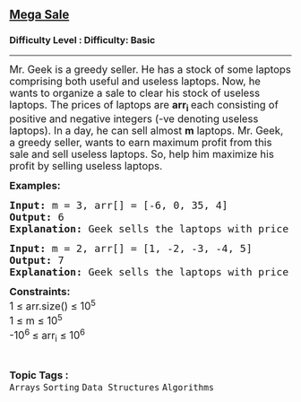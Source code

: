 <h2><a href="https://www.geeksforgeeks.org/problems/mega-sale1431/1?page=1&category=Arrays&difficulty=Basic&status=unsolved&sortBy=difficulty">Mega Sale</a></h2><h3>Difficulty Level : Difficulty: Basic</h3><hr><div class="problems_problem_content__Xm_eO"><p><span style="font-size: 18px;">Mr. Geek is a greedy seller. He has a stock of some laptops comprising both useful and useless laptops. Now, he wants to organize a sale to clear his stock of useless laptops. The prices of laptops are <strong>arr</strong><sub><strong>i</strong> </sub>each consisting of positive and negative integers (-ve denoting useless laptops). In a day, he can sell almost <strong>m</strong> laptops. Mr. Geek, a greedy seller, wants to earn maximum profit from this sale and sell useless laptops. So, help him maximize his profit by selling useless laptops.</span></p>
<p><span style="font-size: 18px;"><strong>Examples:</strong></span></p>
<pre><span style="font-size: 18px;"><strong><span style="font-size: 18px;">Input:</span> </strong></span><span style="font-size: 18px;">m = 3</span><span style="font-size: 18px;">, </span><span style="font-size: 18px;"><span style="font-size: 18px;">arr[] = [-6, 0, 35, 4]
</span><strong><span style="font-size: 18px;">Output:</span> </strong></span><span style="font-size: 18px;"><span style="font-size: 18px;">6
</span><strong><span style="font-size: 18px;">Explanation:</span> </strong></span><span style="font-size: 18px;">Geek sells the laptops with price -6 and earns Rs. 6 as profit.</span></pre>
<pre><span style="font-size: 18px;"><strong>Input: </strong>m = 2, arr[] = [1, -2, -3, -4, 5]
<strong>Output: </strong></span><span style="font-size: 18px;">7
<strong>Explanation: </strong></span><span style="font-size: 18px;">Geek sells the laptops with price -3 and -4 and earns Rs. 7 as profit as he can sell max 2 laptops.</span></pre>
<p><span style="font-size: 18px;"><strong>Constraints:</strong></span><br><span style="font-size: 18px;">1 ≤ arr.size() ≤ 10<sup>5</sup><br>1 ≤ m ≤ 10<sup>5</sup><br>-10<sup>6 </sup>≤ arr<sub>i</sub> ≤ 10<sup>6</sup></span></p></div><br><p><span style=font-size:18px><strong>Topic Tags : </strong><br><code>Arrays</code>&nbsp;<code>Sorting</code>&nbsp;<code>Data Structures</code>&nbsp;<code>Algorithms</code>&nbsp;